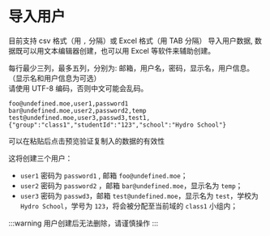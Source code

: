 # 导入用户

目前支持 csv 格式（用 `,` 分隔）或 Excel 格式（用 TAB 分隔） 导入用户数据, 数据既可以用文本编辑器创建，也可以用 Excel 等软件来辅助创建。  

每行最少三列，最多五列，分别为: 邮箱，用户名，密码，显示名，用户信息。（显示名和用户信息为可选）  
请使用 UTF-8 编码，否则中文可能会乱码。  

```csv
foo@undefined.moe,user1,password1
bar@undefined.moe,user2,password2,temp
test@undefined.moe,user3,passwd3,test1,{"group":"class1","studentId":"123","school":"Hydro School"}
```

可以在粘贴后点击预览验证复制入的数据的有效性

这将创建三个用户：

- `user1` 密码为 `password1` , 邮箱 `foo@undefined.moe`；
- `user2` 密码为 `password2` ，邮箱 `bar@undefined.moe`，显示名为 `temp`；
- `user3` 密码为 `passwd3`，邮箱 `test@undefined.moe`，显示名为 `test`，学校为 `Hydro School`，学号为 `123`，将会被分配至当前域的 `class1` 小组内；

:::warning
用户创建后无法删除，请谨慎操作
:::
